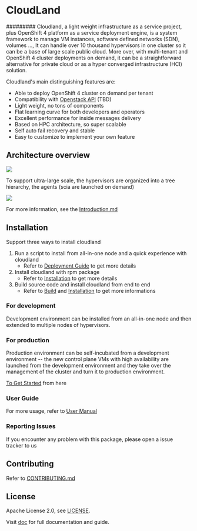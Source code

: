 # CloudLand
#########
Cloudland, a light weight infrastructure as a service project, plus OpenShift 4 platform as a service deployment engine, is a system framework to manage VM instances, software defined networks (SDN), volumes ..., It can handle over 10 thousand hypervisors in one cluster so it can be a base of large scale public cloud. More over, with multi-tenant and OpenShift 4 cluster deployments on demand, it can be a straightforward alternative for private cloud or as a hyper converged infrastructure (HCI) solution.

Cloudland's main distinguishing features are:
- Able to deploy OpenShift 4 cluster on demand per tenant
- Compatibility with [Openstack API](https://ibm.github.io/cloudland/) (TBD)
- Light weight, no tons of components
- Flat learning curve for both developers and operators
- Excellent performance for inside messages delivery
- Based on HPC architecture, so super scalable
- Self auto fail recovery and stable
- Easy to customize to implement your own feature

## Architecture overview
![](https://raw.githubusercontent.com/wiki/IBM/cloudland/images/architecture.svg?sanitize=true)   

To support ultra-large scale, the hypervisors are organized into a tree hierarchy, the agents (scia are launched on demand)   

![](https://raw.githubusercontent.com/wiki/IBM/cloudland/images/tree.svg?sanitize=true)

For more information, see the [Introduction.md](https://github.com/jinlings/cloudland/blob/master/doc/Introduction.md)

## Installation

Support three ways to install cloudland

1. Run a script to install from all-in-one node and a quick experience with cloudland
   - Refer to [Deployment Guide](https://github.com/jinlings/cloudland/blob/master/doc/Deployment.md) to get more details
2. Install cloudland with rpm package
   - Refer to [Installation](https://github.com/jinlings/cloudland/blob/master/doc/Installation.md) to get more details
3. Build source code and install cloudland from end to end
   - Refer to [Build](https://github.com/jinlings/cloudland/blob/master/doc/Build.md) and [Installation](https://github.com/jinlings/cloudland/blob/master/doc/Installation.md) to get more informations

### For development
Development environment can be installed from an all-in-one node and then extended to multiple nodes of hypervisors.

### For production
Production environment can be self-incubated from a development environment -- the new control plane VMs with high availability are launched from the development environment and they take over the management of the cluster and turn it to production environment.

[ To Get Started](http://github.com/IBM/cloudland/wiki/Deployment) from here

### User Guide

For more usage, refer to [User Manual](https://github.com/jinlings/cloudland/blob/master/doc/Manual.md)

### Reporting Issues

If you encounter any problem with this package, please open a issue tracker to us

## Contributing

Refer to [CONTRIBUTING.md](https://github.com/IBM/cloudland/wiki/contribution)

## License

Apache License 2.0, see [LICENSE](https://github.com/IBM/cloudland/blob/master/LICENSE).

Visit [doc](https://github.com/IBM/cloudland/tree/master/doc) for full documentation and guide.


